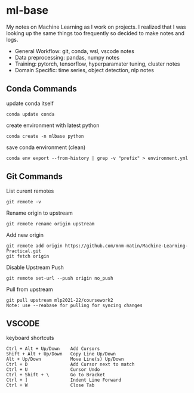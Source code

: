 # ml-base
My notes on Machine Learning as I work on projects. I realized that I was looking up the same things too frequently so decided to make notes and logs.
- General Workflow: git, conda, wsl, vscode notes
- Data preprocessing: pandas, numpy notes
- Training: pytorch, tensorflow, hyperparamater tuning, cluster notes
- Domain Specific: time series, object detection, nlp notes

## Conda Commands
update conda itself
```
conda update conda
```
create environment with latest python
```
conda create -n mlbase python
```
save conda environment (clean)
```
conda env export --from-history | grep -v "prefix" > environment.yml
```
## Git Commands

List curent remotes
```
git remote -v
```
Rename origin to upstream
```
git remote rename origin upstream
```
Add new origin
```
git remote add origin https://github.com/mnm-matin/Machine-Learning-Practical.git
git fetch origin
```

Disable Upstream Push
```
git remote set-url --push origin no_push
```
Pull from upstream
```
git pull upstream mlp2021-22/coursework2
Note: use --reabase for pulling for syncing changes
```
## VSCODE
keyboard shortcuts
```
Ctrl + Alt + Up/Down    Add Cursors
Shift + Alt + Up/Down   Copy Line Up/Down
Alt + Up/Down           Move Line(s) Up/Down
Ctrl + D                Add Cursor next to match
Ctrl + U                Cursor Undo
Ctrl + Shift + \        Go to Bracket
Ctrl + ]                Indent Line Forward
Ctrl + W                Close Tab
```
